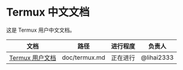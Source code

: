 # Termux 中文文档

这是 Termux 用户中文文档。

|文档|路径|进行程度|负责人|
|:-:|:-:|:-:|:-:|
|[Termux 用户文档](doc/termux.md)|doc/termux.md|正在进行|@lihai2333|
